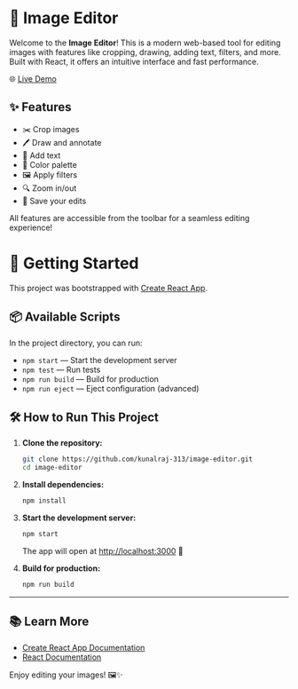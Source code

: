 # 🎨 Image Editor

Welcome to the **Image Editor**! This is a modern web-based tool for editing images with features like cropping, drawing, adding text, filters, and more. Built with React, it offers an intuitive interface and fast performance.

🌐 [Live Demo](https://image-editor-313.vercel.app/)

## ✨ Features

- ✂️ Crop images
- 🖊️ Draw and annotate
- 📝 Add text
- 🎨 Color palette
- 🖼️ Apply filters
- 🔍 Zoom in/out
- 💾 Save your edits

All features are accessible from the toolbar for a seamless editing experience!

# 🚀 Getting Started

This project was bootstrapped with [Create React App](https://github.com/facebook/create-react-app).

## 📦 Available Scripts

In the project directory, you can run:

- `npm start` — Start the development server
- `npm test` — Run tests
- `npm run build` — Build for production
- `npm run eject` — Eject configuration (advanced)

## 🛠️ How to Run This Project

1. **Clone the repository:**
   ```bash
   git clone https://github.com/kunalraj-313/image-editor.git
   cd image-editor
   ```
2. **Install dependencies:**
   ```bash
   npm install
   ```
3. **Start the development server:**

   ```bash
   npm start
   ```

   The app will open at [http://localhost:3000](http://localhost:3000) 🚀

4. **Build for production:**
   ```bash
   npm run build
   ```

---

## 📚 Learn More

- [Create React App Documentation](https://facebook.github.io/create-react-app/docs/getting-started)
- [React Documentation](https://reactjs.org/)

Enjoy editing your images! 🖼️✨
